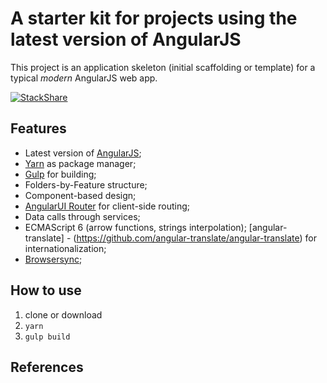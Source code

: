 # A starter kit for projects using the latest version of AngularJS

This project is an application skeleton (initial scaffolding or template) for a typical _modern_ AngularJS web app.

[![StackShare](https://img.shields.io/badge/tech-stack-0690fa.svg?style=flat)](https://stackshare.io/lackovic/angularjs-starter-kit)

## Features

- Latest version of [AngularJS](https://angularjs.org);
- [Yarn](https://yarnpkg.com/lang/en/) as package manager;
- [Gulp](https://gulpjs.com) for building;
- Folders-by-Feature structure;
- Component-based design;
- [AngularUI Router](http://angular-ui.github.io/ui-router/) for client-side routing;
- Data calls through services;
- ECMAScript 6 (arrow functions, strings interpolation);
  [angular-translate] - (https://github.com/angular-translate/angular-translate) for internationalization;
- [Browsersync](https://browsersync.io/);

## How to use

1. clone or download
2. `yarn`
3. `gulp build`

## References
